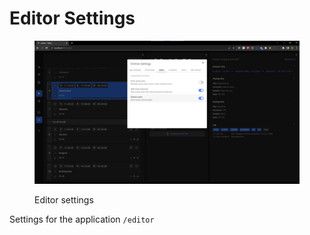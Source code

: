 # Editor Settings

<figure><img src="../../../.gitbook/assets/223 editor + settings + editor (1).png" alt=""><figcaption><p>Editor settings</p></figcaption></figure>

Settings for the application `/editor`
